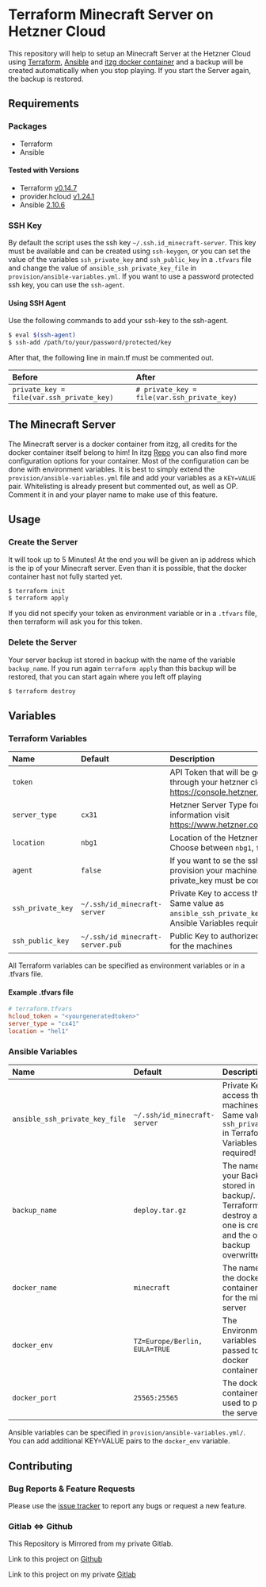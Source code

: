 # Terraform Minecraft Server on Hetzner Cloud

This repository will help to setup an Minecraft Server at the Hetzner Cloud using [Terraform](https://www.terraform.io/), [Ansible](https://www.ansible.com/) and [itzg docker container](https://github.com/itzg/docker-minecraft-server)
and a backup will be created automatically when you stop playing. If you start the Server again, the backup is restored.

## Requirements

### Packages

* Terraform
* Ansible

#### Tested with Versions

* Terraform [v0.14.7](https://github.com/hashicorp/terraform/blob/v0.14.7/CHANGELOG.md)
* provider.hcloud [v1.24.1](https://github.com/terraform-providers/terraform-provider-hcloud)
* Ansible [2.10.6](https://github.com/ansible-community/ansible-build-data/blob/main/2.10/CHANGELOG-v2.10.rst#v2-10-6)

### SSH Key

By default the script uses the ssh key `~/.ssh.id_minecraft-server`. This key must be available and can be created using `ssh-keygen`, or you can set the value of the
variables `ssh_private_key` and `ssh_public_key` in a `.tfvars` file and change the value of `ansible_ssh_private_key_file` in `provision/ansible-variables.yml`. If
you want to use a password protected ssh key, you can use the `ssh-agent`.

#### Using SSH Agent

Use the following commands to add your ssh-key to the ssh-agent.

```bash
$ eval $(ssh-agent)
$ ssh-add /path/to/your/password/protected/key
```

After that, the following line in main.tf must be commented out.

|  Before                                   |   After                                     |
|:------------------------------------------|:--------------------------------------------|
| `private_key = file(var.ssh_private_key)` | `# private_key = file(var.ssh_private_key)` |

## The Minecraft Server

The Minecraft server is a docker container from itzg, all credits for the docker container itself belong to him! In itzg [Repo](https://github.com/itzg/docker-minecraft-server) you can also find more configuration options for your container. Most
of the configuration can be done with environment variables. It is best to simply extend the `provision/ansible-variables.yml` file and add your variables as a `KEY=VALUE` pair.
Whitelisting is already present but commented out, as well as OP. Comment it in and your player name to make use of this feature.

## Usage

### Create the Server

It will took up to 5 Minutes! At the end you will be given an ip address which is the ip of your Minecraft server. Even than it is possible, that the docker container hast not fully
started yet.

```bash
$ terraform init
$ terraform apply
```

If you did not specify your token as environment variable or in a `.tfvars` file, then terraform will ask you for this token.

### Delete the Server

Your server backup ist stored in backup with the name of the variable `backup_name`. If you run again `terraform apply` than this backup will be restored, that you can start again
where you left off playing

```bash
$ terraform destroy
```

## Variables

### Terraform Variables

|  Name                    |  Default     |  Description                                                                      |
|:-------------------------|:-------------|:----------------------------------------------------------------------------------|
| `token`                  |              |API Token that will be generated through your hetzner cloud project https://console.hetzner.cloud/projects |
| `server_type`            | `cx31`       |Hetzner Server Type for more information visit https://www.hetzner.com/de/cloud |
| `location`            | `nbg1`            |Location of the Hetzner Server. Choose between `nbg1`, `fsn1` or `hel1` |
| `agent`               | `false`         | If you want to se the ssh-agent to provision your machine. If set to true, private_key must be commented out |
| `ssh_private_key`     | `~/.ssh/id_minecraft-server`     | Private Key to access the machines. Same value as `ansible_ssh_private_key_file` in Ansible Variables required! |
| `ssh_public_key`      | `~/.ssh/id_minecraft-server.pub` | Public Key to authorized the access for the machines |

All Terraform variables can be specified as environment variables or in a .tfvars file.

#### Example .tfvars file

```toml
# terraform.tfvars
hcloud_token = "<yourgeneratedtoken>"
server_type = "cx41"
location = "hel1"
```

### Ansible Variables

|  Name                    |  Default     |  Description                                                                      |
|:-------------------------|:-------------|:----------------------------------------------------------------------------------|
| `ansible_ssh_private_key_file` | `~/.ssh/id_minecraft-server` | Private Key to access the machines. Same value as `ssh_private_key` in Terraform Variables required! |
| `backup_name` | `deploy.tar.gz` | The name of your Backup stored in backup/. Every Terraform destroy a new one is created and the old backup overwritten |
| `docker_name` | `minecraft` | The name of the docker container used for the mineraft server |
| `docker_env` | `TZ=Europe/Berlin, EULA=TRUE` | The Environment variables passed to the docker container |
| `docker_port` | `25565:25565` | The docker container ports used to publish the server |

Ansible variables can be specified in `provision/ansible-variables.yml/`. You can add additional KEY=VALUE pairs to the `docker_env` variable.

## Contributing

### Bug Reports & Feature Requests

Please use the [issue tracker](https://github.com/p4ck3t0/terraform-minecraft-hcloud/issues) to report any bugs or request a new feature.

### Gitlab <=> Github

This Repository is Mirrored from my private Gitlab.

Link to this project on [Github](https://github.com/p4ck3t0/terraform-minecraft-hcloud)

Link to this project on my private [Gitlab](https://gitlab.p4ck3t0.de/public-group/server/terraform-minecraft-hcloud)
